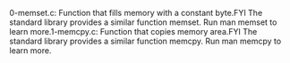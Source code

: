 0-memset.c: Function that fills memory with a constant byte.FYI The standard library provides a similar function memset. Run man memset to learn more.1-memcpy.c: Function that copies memory area.FYI The standard library provides a similar function memcpy. Run man memcpy to learn more.
